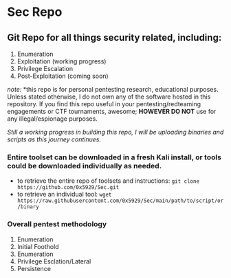 # Sec Repo 

## Git Repo for all things security related, including: 
 1. Enumeration
 2. Exploitation (working progress)
 3. Privilege Escalation
 4. Post-Exploitation (coming soon)
  
  _note:_ \*this repo is for personal pentesting research, educational purposes. Unless stated otherwise, I do not own any of the software hosted in this repository. If you find this repo useful in your pentesting/redteaming engagements or CTF tournaments, awesome; __HOWEVER DO NOT__ use for any illegal/espionage purposes. 
  
  _Still a working progress in building this repo, I will be uploading binaries and scripts as this journey continues._
  


  
  ### Entire toolset can be downloaded in a fresh Kali install, or tools could be downloaded individually as needed.
  
   - to retrieve the entire repo of toolsets and instructions: `git clone https://github.com/0x5929/Sec.git`
   - to retrieve an individual tool: `wget https://raw.githubusercontent.com/0x5929/Sec/main/path/to/script/or/binary`
    
   
   ### Overall pentest methodology 
   1. Enumeration
   2. Initial Foothold
   3. Enumeration
   4. Privilege Esclation/Lateral
   5. Persistence
